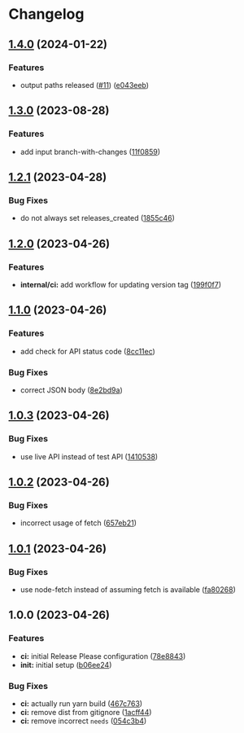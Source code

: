 # Changelog

## [1.4.0](https://github.com/stainless-api/trigger-release-please/compare/v1.3.0...v1.4.0) (2024-01-22)


### Features

* output paths released ([#11](https://github.com/stainless-api/trigger-release-please/issues/11)) ([e043eeb](https://github.com/stainless-api/trigger-release-please/commit/e043eeb294b5812b951cf0027604fc1054fe62fc))

## [1.3.0](https://github.com/stainless-api/trigger-release-please/compare/v1.2.1...v1.3.0) (2023-08-28)


### Features

* add input branch-with-changes ([11f0859](https://github.com/stainless-api/trigger-release-please/commit/11f085915644a1e7a17cf620b85126eb9e06cd1b))

## [1.2.1](https://github.com/stainless-api/trigger-release-please/compare/v1.2.0...v1.2.1) (2023-04-28)


### Bug Fixes

* do not always set releases_created ([1855c46](https://github.com/stainless-api/trigger-release-please/commit/1855c468536c050b5ed3e18cdc89bd597e5f5492))

## [1.2.0](https://github.com/stainless-api/trigger-release-please/compare/v1.1.0...v1.2.0) (2023-04-26)


### Features

* **internal/ci:** add workflow for updating version tag ([199f0f7](https://github.com/stainless-api/trigger-release-please/commit/199f0f7caba44affde4ab31227db566534c9cd4b))

## [1.1.0](https://github.com/stainless-api/trigger-release-please/compare/v1.0.3...v1.1.0) (2023-04-26)


### Features

* add check for API status code ([8cc11ec](https://github.com/stainless-api/trigger-release-please/commit/8cc11ec27ea580482c5cee3d0b3e8e5cf908f363))


### Bug Fixes

* correct JSON body ([8e2bd9a](https://github.com/stainless-api/trigger-release-please/commit/8e2bd9a50fdc2892f84a33d67185ebdcc94da314))

## [1.0.3](https://github.com/stainless-api/trigger-release-please/compare/v1.0.2...v1.0.3) (2023-04-26)


### Bug Fixes

* use live API instead of test API ([1410538](https://github.com/stainless-api/trigger-release-please/commit/14105385ace322fdbd0fb904da8ddb85aaa6765b))

## [1.0.2](https://github.com/stainless-api/trigger-release-please/compare/v1.0.1...v1.0.2) (2023-04-26)


### Bug Fixes

* incorrect usage of fetch ([657eb21](https://github.com/stainless-api/trigger-release-please/commit/657eb2132ce9538e63cb93922513ff6295057a5f))

## [1.0.1](https://github.com/stainless-api/trigger-release-please/compare/v1.0.0...v1.0.1) (2023-04-26)


### Bug Fixes

* use node-fetch instead of assuming fetch is available ([fa80268](https://github.com/stainless-api/trigger-release-please/commit/fa802680cb8fd1fe1f8951355afc8052b8832ba6))

## 1.0.0 (2023-04-26)


### Features

* **ci:** initial Release Please configuration ([78e8843](https://github.com/stainless-api/trigger-release-please/commit/78e8843830410b17d1f06542b9ae48aece30b8fd))
* **init:** initial setup ([b06ee24](https://github.com/stainless-api/trigger-release-please/commit/b06ee2405cbf2bb8f948aaef7072385ca1bbf263))


### Bug Fixes

* **ci:** actually run yarn build ([467c763](https://github.com/stainless-api/trigger-release-please/commit/467c763183ba2c757e4d203887fa73246fa04ac0))
* **ci:** remove dist from gitignore ([1acff44](https://github.com/stainless-api/trigger-release-please/commit/1acff44f46edb338c900d42da46a28c2ae8b2c45))
* **ci:** remove incorrect `needs` ([054c3b4](https://github.com/stainless-api/trigger-release-please/commit/054c3b4b0093b77e061303e2fb22b1081b9ccf61))
